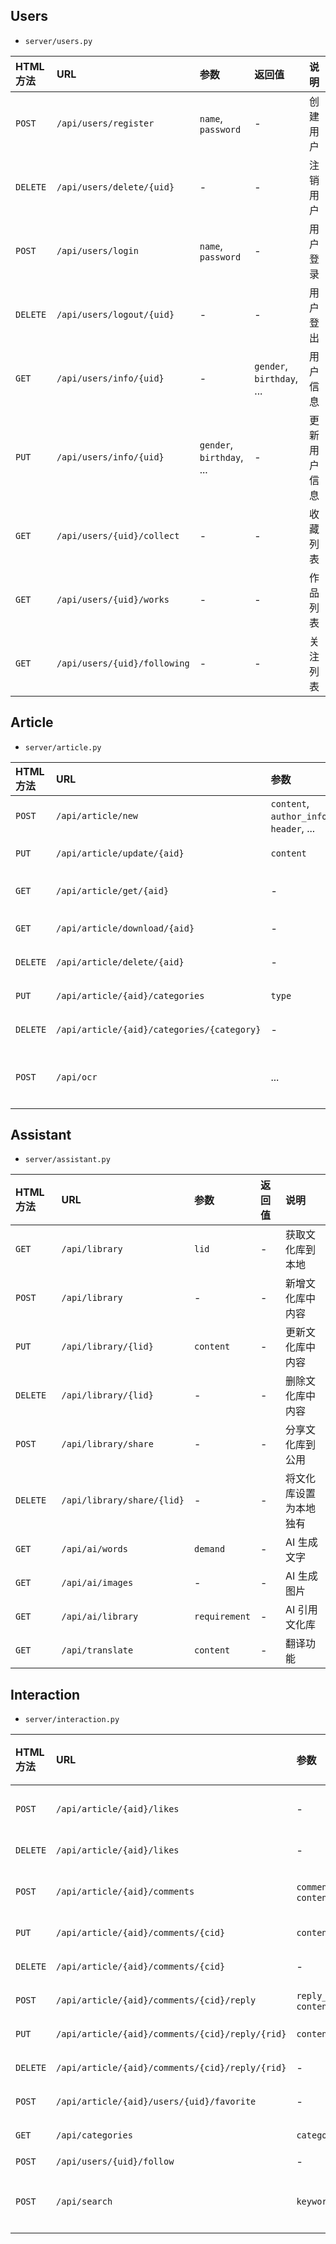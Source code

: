 ## Users

- `server/users.py`

| HTML 方法 | URL | 参数 | 返回值 | 说明 |
| :--- | :--- | :--- | :--- | :--- |
| `POST` | `/api/users/register` | `name`, `password` | - | 创建用户 |
| `DELETE` | `/api/users/delete/{uid}` | - | - | 注销用户 |
| `POST` | `/api/users/login` | `name`, `password` | - | 用户登录 |
| `DELETE` | `/api/users/logout/{uid}` | - | - | 用户登出 |
| `GET` | `/api/users/info/{uid}` | - | `gender`, `birthday`, ... | 用户信息 |
| `PUT` | `/api/users/info/{uid}` | `gender`, `birthday`, ... | - | 更新用户信息 |
| `GET` | `/api/users/{uid}/collect` | - | - | 收藏列表 |
| `GET` | `/api/users/{uid}/works` | - | - | 作品列表 |
| `GET` | `/api/users/{uid}/following` | - | - | 关注列表 |

## Article

- `server/article.py`

| HTML 方法 | URL | 参数 | 返回值 | 说明 |
| :--- | :--- | :--- | :--- | :--- |
| `POST` | `/api/article/new` | `content`, `author_info`, `header`, ... | - | 新建文章 |
| `PUT` | `/api/article/update/{aid}` | `content` | - | 更新文章 |
| `GET` | `/api/article/get/{aid}` | - | `content`, `author_info`, ... | 查看文章 |
| `GET` | `/api/article/download/{aid}` | - | `content` | 下载文章 |
| `DELETE` | `/api/article/delete/{aid}` | - | - | 删除文章 |
| `PUT` | `/api/article/{aid}/categories` | `type` | - | 添加分类 |
| `DELETE` | `/api/article/{aid}/categories/{category}` | - | - | 删除分类 |
| `POST` | `/api/ocr` | ... | ... | OCR 导入旧文档 |

## Assistant

- `server/assistant.py`

| HTML 方法 | URL | 参数 | 返回值 | 说明 |
| :--- | :--- | :--- | :--- | :--- |
| `GET` | `/api/library` | `lid` | - | 获取文化库到本地 |
| `POST` | `/api/library` | - | - | 新增文化库中内容 |
| `PUT` | `/api/library/{lid}` | `content` | - | 更新文化库中内容 |
| `DELETE` | `/api/library/{lid}` | - | - | 删除文化库中内容 |
| `POST` | `/api/library/share` | - | - | 分享文化库到公用 |
| `DELETE` | `/api/library/share/{lid}` | - | - | 将文化库设置为本地独有 |
| `GET` | `/api/ai/words` | `demand` | - | AI 生成文字 |
| `GET` | `/api/ai/images` | - | - | AI 生成图片 |
| `GET` | `/api/ai/library` | `requirement` | - | AI 引用文化库 |
| `GET` | `/api/translate` | `content` | - | 翻译功能 |

## Interaction

- `server/interaction.py`

| HTML 方法 | URL | 参数 | 返回值 | 说明 |
| :--- | :--- | :--- | :--- | :--- |
| `POST` | `/api/article/{aid}/likes` | - | - | 为指定文章点赞 |
| `DELETE` | `/api/article/{aid}/likes` | - | - | 取消点赞 |
| `POST` | `/api/article/{aid}/comments` | `comment_user_info`, `content` | - | 为指定文章添加评论 |
| `PUT` | `/api/article/{aid}/comments/{cid}` | `content` | - | 更新指定评论 |
| `DELETE` | `/api/article/{aid}/comments/{cid}` | - | - | 删除评论 |
| `POST` | `/api/article/{aid}/comments/{cid}/reply` | `reply_user_info`, `content` | - | 回复评论 |
| `PUT` | `/api/article/{aid}/comments/{cid}/reply/{rid}` | `content` | - | 更新回复 |
| `DELETE` | `/api/article/{aid}/comments/{cid}/reply/{rid}` | - | - | 删除回复 |
| `POST` | `/api/article/{aid}/users/{uid}/favorite` | - | - | 收藏文章 |
| `GET` | `/api/categories` | `category` | - | 进入某一类 |
| `POST` | `/api/users/{uid}/follow` | - | - | 关注 |
| `POST` | `/api/search` | `keyword` | - | 搜索 header 中的关键词 |
